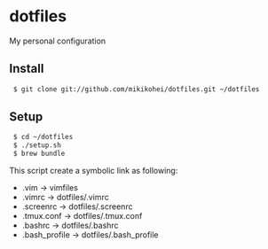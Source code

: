 dotfiles
========

My personal configuration

Install
--------

```bash
 $ git clone git://github.com/mikikohei/dotfiles.git ~/dotfiles
```


Setup
--------

```bash
 $ cd ~/dotfiles
 $ ./setup.sh
 $ brew bundle
```
This script create a symbolic link as following:

* .vim          -> vimfiles
* .vimrc        -> dotfiles/.vimrc
* .screenrc     -> dotfiles/.screenrc
* .tmux.conf    -> dotfiles/.tmux.conf
* .bashrc       -> dotfiles/.bashrc
* .bash_profile -> dotfiles/.bash_profile
